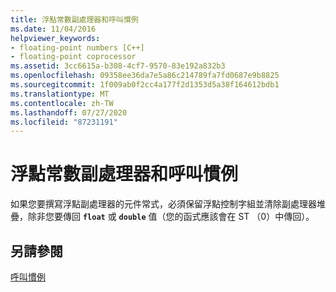 ```yaml
---
title: 浮點常數副處理器和呼叫慣例
ms.date: 11/04/2016
helpviewer_keywords:
- floating-point numbers [C++]
- floating-point coprocessor
ms.assetid: 3cc6615a-b308-4cf7-9570-83e192a832b3
ms.openlocfilehash: 09358ee36da7e5a86c214789fa7fd0687e9b8825
ms.sourcegitcommit: 1f009ab0f2cc4a177f2d1353d5a38f164612bdb1
ms.translationtype: MT
ms.contentlocale: zh-TW
ms.lasthandoff: 07/27/2020
ms.locfileid: "87231191"
---
```

# <a name="floating-point-coprocessor-and-calling-conventions"></a>浮點常數副處理器和呼叫慣例

如果您要撰寫浮點副處理器的元件常式，必須保留浮點控制字組並清除副處理器堆疊，除非您要傳回 **`float`** 或 **`double`** 值（您的函式應該會在 ST （0）中傳回）。

## <a name="see-also"></a>另請參閱

[呼叫慣例](../cpp/calling-conventions.md)
